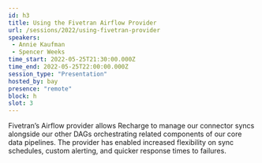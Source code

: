 ```yaml
---
id: h3
title: Using the Fivetran Airflow Provider
url: /sessions/2022/using-fivetran-provider
speakers:
 - Annie Kaufman
 - Spencer Weeks
time_start: 2022-05-25T21:30:00.000Z
time_end: 2022-05-25T22:00:00.000Z
session_type: "Presentation"
hosted_by: bay
presence: "remote"
block: h
slot: 3
---
```


Fivetran’s Airflow provider allows Recharge to manage our connector syncs alongside our other DAGs orchestrating related components of our core data pipelines. The provider has enabled increased flexibility on sync schedules, custom alerting, and quicker response times to failures.

